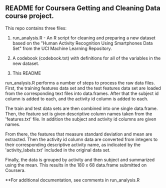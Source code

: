 ## README for Coursera Getting and Cleaning Data course project.


This repo contains three files:

1. run_analysis.R  -  An R script for cleaning and preparing a new dataset based on the "Human Activity
   Recognition Using Smartphones Data Set" from the UCI Machine Learning Repository. 
   
2. A codebook (codebook.txt) with definitions for all of the variables in the new dataset.

3. This README



run_analysis.R performs a number of steps to process the raw data files. First, the training features data set and 
the test features data set are loaded from the corresponding text files into data.frames. After that the subject id 
column is added to each, and the activity id column is added to each. 

The train and test data sets are then combined into one single data.frame. Then, the feature set is
given descriptive column names taken from the 'features.txt' file. In addition the subject and activity id columns are given
names. 

From there, the features that measure standard deviation and mean are extracted. Then the activity id column data
are converted from integers to their corresponding descriptive activity name, as indicated by the 'activity_labels.txt' included
in the original data set. 

Finally, the data is grouped by activity and then subject and summarized using the mean. This results in the 180 x 68 data.frame
submitted on Coursera.

**For additional documentation, see comments in run_analysis.R

